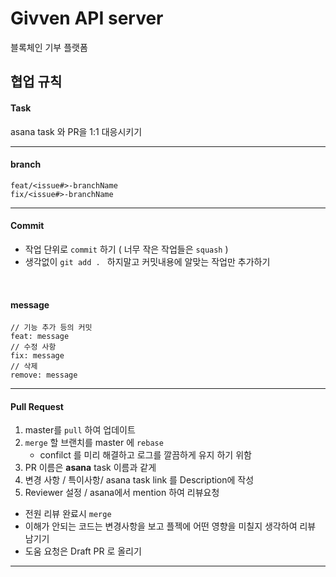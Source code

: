 # Givven API server
블록체인 기부 플랫폼

## 협업 규칙 
#### Task
asana task 와 PR을 1:1 대응시키기 
****

#### branch
    feat/<issue#>-branchName
    fix/<issue#>-branchName
****

#### Commit
* 작업 단위로 `commit` 하기 ( 너무 작은 작업들은 `squash` )
* 생각없이 `git add . ` 하지말고 커밋내용에 알맞는 작업만 추가하기
<br/>

#### message
    // 기능 추가 등의 커밋  
    feat: message
    // 수정 사항 
    fix: message
    // 삭제
    remove: message

****
#### Pull Request
1. master를 `pull` 하여 업데이트
2. `merge` 할 브랜치를 master 에 `rebase` 
    - confilct 를 미리 해결하고 로그를 깔끔하게 유지 하기 위함
3. PR 이름은 **asana** task 이름과 같게
4. 변경 사항 / 특이사항/ asana task link 를 Description에 작성
5. Reviewer 설정 / asana에서 mention 하여  리뷰요청

* 전원 리뷰 완료시 `merge`
* 이해가 안되는 코드는 변경사항을 보고 플젝에 어떤 영향을 미칠지 생각하여 리뷰 남기기
* 도움 요청은 Draft PR 로 올리기


****
